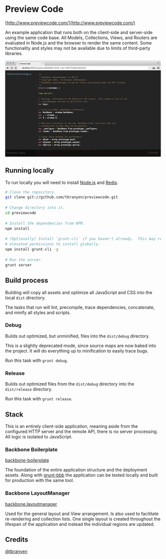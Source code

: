 Preview Code
============

[http://www.previewcode.com/](http://www.previewcode.com/)

An example application that runs both on the client-side and server-side using
the same code base.  All Models, Collections, Views, and Routers are evaluated
in Node.js and the browser to render the same content.  Some functionality and
styles may not be available due to limits of third-party libraries.

![](screenshot.jpg)

## Running locally ##

To run locally you will need to install [Node.js](http://nodejs.org) and
[Redis](http://redis.org).

``` bash
# Clone the repository.
git clone git://github.com/tbranyen/previewcode.git

# Change directory into it.
cd previewcode

# Install the dependencies from NPM.
npm install

# (Optionally) Install `grunt-cli` if you haven't already.  This may require
# elevated permissions to install globally.
npm install grunt-cli -g

# Run the server.
grunt server
```

## Build process ##

Building will copy all assets and optimize all JavaScript and CSS into the
local `dist` directory.

The tasks that run will lint, precompile, trace dependencies, concatenate, and
minify all styles and scripts.

### Debug ###

Builds out optimized, but unminified, files into the `dist/debug` directory.

This is a slightly deprecated mode, since source maps are now baked into the
project.  It will do everything up to minification to easily trace bugs.

Run this task with `grunt debug`.

### Release ###

Builds out optimized files from the `dist/debug` directory into the
`dist/release` directory.

Run this task with `grunt release`.

## Stack ##

This is an entirely client-side application, meaning aside from the configured
HTTP server and the remote API, there is no server processing.  All logic is
isolated to JavaScript.

### Backbone Boilerplate ###

[backbone-boilerplate](https://github.com/tbranyen/backbone-boilerplate)

The foundation of the entire application structure and the deployment assets.
Along with [grunt-bbb](https://github.com/backbone-boilerplate/grunt-bbb) the
application can be tested locally and built for production with the same tool.

### Backbone LayoutManager ###

[backbone.layoutmanager](https://github.com/tbranyen/backbone.layoutmanager)

Used for the general layout and View arrangement.  Is also used to facilitate
re-rendering and collection lists.  One single layout is created throughout
the lifespan of the application and instead the individual regions are updated.

## Credits ##

[@tbranyen](http://twitter.com/tbranyen)
